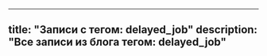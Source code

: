 ---
title: "Записи с тегом: delayed_job"
description: "Все записи из блога тегом: delayed_job"
----
